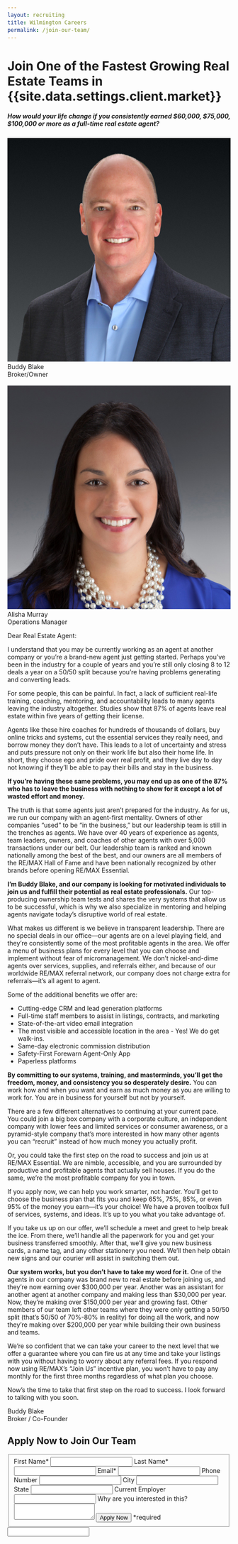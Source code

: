 ```yaml
---
layout: recruiting
title: Wilmington Careers
permalink: /join-our-team/
---
```


<div class="recruiting-page">
<h1 class="join-us">Join One of the Fastest Growing Real Estate Teams in {{site.data.settings.client.market}}</h1>
<h5 class="join-us-subtitle">How would your life change if you consistently earned $60,000, $75,000, $100,000 or more as a full-time real estate agent?</h5>
<div class="recruiting-photo">
<span class="client-image-container">
<img src="/img/headshot.jpg" alt="{{site.data.settings.client.name}}" class="client-image"/>
</span>
<figcaption class="caption">Buddy Blake<br>Broker/Owner</figcaption>

<br>

<span class="client-image-container">
<img src="/img/headshot2.jpg" alt="{{site.data.settings.client.brand}}" class="client-image"/>
</span>
<figcaption class="caption">Alisha Murray<br>Operations Manager</figcaption>
</div>


<p>Dear Real Estate Agent:</p>

<p>I understand that you may be currently working as an agent at another company or you’re a brand-new agent just getting started. Perhaps you’ve been in the industry for a couple of years and you’re still only closing 8 to 12 deals a year on a 50/50 split because you’re having problems generating and converting leads.</p>

<p>For some people, this can be painful. In fact, a lack of sufficient real-life training, coaching, mentoring, and accountability leads to many agents leaving the industry altogether. Studies show that 87% of agents leave real estate within five years of getting their license. </p>

<p>Agents like these hire coaches for hundreds of thousands of dollars, buy online tricks and systems, cut the essential services they really need, and borrow money they don’t have. This leads to a lot of uncertainty and stress and puts pressure not only on their work life but also their home life. In short, they choose ego and pride over real profit, and they live day to day not knowing if they’ll be able to pay their bills and stay in the business. </p>

<p><strong>If you’re having these same problems, you may end up as one of the 87% who has to leave the business with nothing to show for it except a lot of wasted effort and money.</strong> </p>

<p>The truth is that some agents just aren’t prepared for the industry.  As for us, we run our company with an agent-first mentality.  Owners of other companies “used” to be “in the business,” but our leadership team is still in the trenches as agents. We have over 40 years of experience as agents, team leaders, owners, and coaches of other agents with over 5,000 transactions under our belt. Our leadership team is ranked and known nationally among the best of the best, and our owners are all members of the RE/MAX Hall of Fame and have been nationally recognized by other brands before opening RE/MAX Essential.</p>

<p><strong>I’m Buddy Blake, and our company is looking for motivated individuals to join us and fulfill their potential as real estate professionals.</strong>  Our top-producing ownership team tests and shares the very systems that allow us to be successful, which is why we also specialize in mentoring and helping agents navigate today’s disruptive world of real estate.</p>

<p>What makes us different is we believe in transparent leadership. There are no special deals in our office—our agents are on a level playing field, and they’re consistently some of the most profitable agents in the area.  We offer a menu of business plans for every level that you can choose and implement without fear of micromanagement.  We don’t nickel-and-dime agents over services, supplies, and referrals either, and because of our worldwide RE/MAX referral network, our company does not charge extra for referrals—it’s all agent to agent.</p>

<p>Some of the additional benefits we offer are:
<ul class="indent">
<li>Cutting-edge CRM and lead generation platforms</li>
<li>Full-time staff members to assist in listings, contracts, and marketing</li>
<li>State-of-the-art video email integration </li>
<li>The most visible and accessible location in the area - Yes! We do get walk-ins.</li>
<li>Same-day electronic commission distribution</li>
<li>Safety-First Forewarn Agent-Only App</li>
<li>Paperless platforms</li>
</ul></p>

<p><strong>By committing to our systems, training, and masterminds, you’ll get the freedom, money, and consistency you so desperately desire.</strong> You can work how and when you want and earn as much money as you are willing to work for.  You are in business for yourself but not by yourself.</p>

<p>There are a few different alternatives to continuing at your current pace. You could join a big box company with a corporate culture, an independent company with lower fees and limited services or consumer awareness, or a pyramid-style company that’s more interested in how many other agents you can “recruit” instead of how much money you actually profit. </p>

<p>Or, you could take the first step on the road to success and join us at RE/MAX Essential. We are nimble, accessible, and you are surrounded by productive and profitable agents that actually sell houses. If you do the same, we’re the most profitable company for you in town. </p>

<p>If you apply now, we can help you work smarter, not harder. You’ll get to choose the business plan that fits you and keep  65%, 75%, 85%, or even 95% of the money you earn—it’s your choice! We have a proven toolbox full of services, systems, and ideas. It’s up to you what you take advantage of.  </p>

<p>If you take us up on our offer, we’ll schedule a meet and greet to help break the ice. From there, we’ll handle all the paperwork for you and get your business transferred smoothly. After that, we’ll give you new business cards, a name tag, and any other stationery you need. We’ll then help obtain new signs and our courier will assist in switching them out.</p>

<p><strong>Our system works, but you don’t have to take my word for it.</strong> One of the agents in our company was brand new to real estate before joining us, and they’re now earning over $300,000 per year. Another was an assistant for another agent at another company and making less than $30,000 per year. Now, they’re making over $150,000 per year and growing fast. Other members of our team left other teams where they were only getting a 50/50 split (that’s 50/50 of 70%-80% in reality) for doing all the work, and now they’re making over $200,000 per year while building their own business and teams.</p>

<p>We’re so confident that we can take your career to the next level that we offer a guarantee where you can fire us at any time and take your listings with you without having to worry about any referral fees. If you respond now using RE/MAX’s “Join Us” incentive plan, you won’t have to pay any monthly for the first three months regardless of what plan you choose.</p>

<p>Now’s the time to take that first step on the road to success. I look forward to talking with you soon.</p>

<p>Buddy Blake <br>
Broker / Co-Founder</p>




<h2 class="recruiting">Apply Now to Join Our Team</h2>

<form method="post" class="home-value cta-forms" action="https://formspree.io/{{site.data.settings.client.email}}" onsubmit="return setReturn()">
					<fieldset><label for="firstname">First Name*</label> <input type="text" required="" name="firstname" /> <label for="lastname">Last Name*</label> <input type="text" required="" name="lastname" /> <label for="email">Email*</label> <input type="text" name="name" /> <label for="phone">Phone Number </label> <input type="tel" name="phone" />
						<!--base32-c9gq6t9k68pkcd3jcwpp4rbkcmtk4-base32--><label for="city">City </label> <input type="text" name="city" /> <label for="state">State </label> <input type="text" name="state" /> <label for="employer">Current Employer </label> <input type="text" name="employer" /> <label for="message">Why are you interested in this? </label><textarea name="employer"></textarea>
						<!--base32-c9gq6t9k68pk8cbme5gq4uv4cguqachj70r2urk1edjk6cg-base32--><input class="submit light-light" type="submit" value="Apply Now" name="submitrecruitingForm" /> <span class="asterisk">*required</span></fieldset>
					<!--base32-c9gq6t9k68pk8c9he1t7cxkecdkpedhpe9h6at3me5r7ee1kddhpwx9q71up4tb3f1u6mc3mdcwp6vkg6rw3gc1dc9gq6t9k68-base32-->
					<div class="hidden"><input type="hidden" value="{{site.data.settings.client.email}}" name="_to" /> <input type="hidden" value="Recruiting Contact Request Message From Your Vyral Careers and Training Video Blog" name="_subject" /> <input type="text" name="_gotcha" /></div>
				</form>
